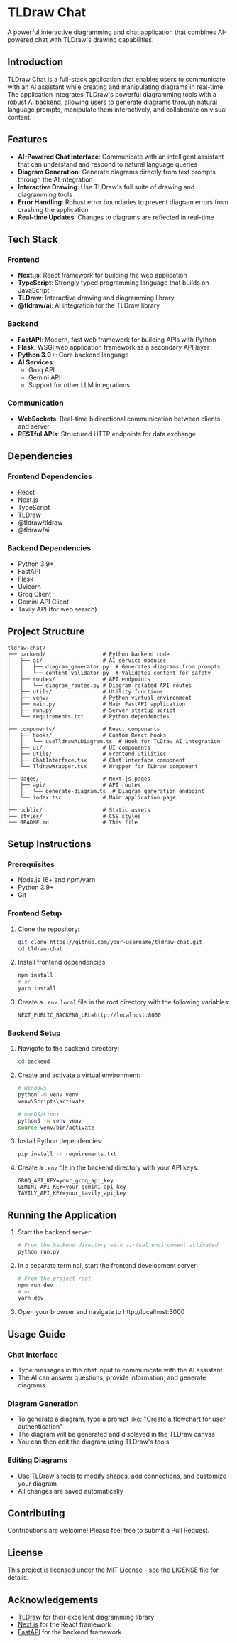 # TLDraw Chat

A powerful interactive diagramming and chat application that combines AI-powered chat with TLDraw's drawing capabilities.

## Introduction

TLDraw Chat is a full-stack application that enables users to communicate with an AI assistant while creating and manipulating diagrams in real-time. The application integrates TLDraw's powerful diagramming tools with a robust AI backend, allowing users to generate diagrams through natural language prompts, manipulate them interactively, and collaborate on visual content.

## Features

- **AI-Powered Chat Interface**: Communicate with an intelligent assistant that can understand and respond to natural language queries
- **Diagram Generation**: Generate diagrams directly from text prompts through the AI integration
- **Interactive Drawing**: Use TLDraw's full suite of drawing and diagramming tools
- **Error Handling**: Robust error boundaries to prevent diagram errors from crashing the application
- **Real-time Updates**: Changes to diagrams are reflected in real-time

## Tech Stack

### Frontend
- **Next.js**: React framework for building the web application
- **TypeScript**: Strongly typed programming language that builds on JavaScript
- **TLDraw**: Interactive drawing and diagramming library
- **@tldraw/ai**: AI integration for the TLDraw library

### Backend
- **FastAPI**: Modern, fast web framework for building APIs with Python
- **Flask**: WSGI web application framework as a secondary API layer
- **Python 3.9+**: Core backend language
- **AI Services**:
  - Groq API
  - Gemini API
  - Support for other LLM integrations

### Communication
- **WebSockets**: Real-time bidirectional communication between clients and server
- **RESTful APIs**: Structured HTTP endpoints for data exchange

## Dependencies

### Frontend Dependencies
- React
- Next.js
- TypeScript
- TLDraw
- @tldraw/tldraw
- @tldraw/ai

### Backend Dependencies
- Python 3.9+
- FastAPI
- Flask
- Uvicorn
- Groq Client
- Gemini API Client
- Tavily API (for web search)

## Project Structure

```
tldraw-chat/
├── backend/                  # Python backend code
│   ├── ai/                   # AI service modules
│   │   ├── diagram_generator.py  # Generates diagrams from prompts
│   │   └── content_validator.py  # Validates content for safety
│   ├── routes/               # API endpoints
│   │   └── diagram_routes.py # Diagram-related API routes
│   ├── utils/                # Utility functions
│   ├── venv/                 # Python virtual environment
│   ├── main.py               # Main FastAPI application
│   ├── run.py                # Server startup script
│   └── requirements.txt      # Python dependencies
│
├── components/               # React components
│   ├── hooks/                # Custom React hooks
│   │   └── useTldrawAiDiagram.ts  # Hook for TLDraw AI integration
│   ├── ui/                   # UI components
│   ├── utils/                # Frontend utilities
│   ├── ChatInterface.tsx     # Chat interface component
│   └── TldrawWrapper.tsx     # Wrapper for TLDraw component
│
├── pages/                    # Next.js pages
│   ├── api/                  # API routes
│   │   └── generate-diagram.ts  # Diagram generation endpoint
│   └── index.tsx             # Main application page
│
├── public/                   # Static assets
├── styles/                   # CSS styles
└── README.md                 # This file
```

## Setup Instructions

### Prerequisites
- Node.js 16+ and npm/yarn
- Python 3.9+
- Git

### Frontend Setup

1. Clone the repository:
   ```bash
   git clone https://github.com/your-username/tldraw-chat.git
   cd tldraw-chat
   ```

2. Install frontend dependencies:
   ```bash
   npm install
   # or
   yarn install
   ```

3. Create a `.env.local` file in the root directory with the following variables:
   ```
   NEXT_PUBLIC_BACKEND_URL=http://localhost:8000
   ```

### Backend Setup

1. Navigate to the backend directory:
   ```bash
   cd backend
   ```

2. Create and activate a virtual environment:
   ```bash
   # Windows
   python -m venv venv
   venv\Scripts\activate

   # macOS/Linux
   python3 -m venv venv
   source venv/bin/activate
   ```

3. Install Python dependencies:
   ```bash
   pip install -r requirements.txt
   ```

4. Create a `.env` file in the backend directory with your API keys:
   ```
   GROQ_API_KEY=your_groq_api_key
   GEMINI_API_KEY=your_gemini_api_key
   TAVILY_API_KEY=your_tavily_api_key
   ```

## Running the Application

1. Start the backend server:
   ```bash
   # From the backend directory with virtual environment activated
   python run.py
   ```

2. In a separate terminal, start the frontend development server:
   ```bash
   # From the project root
   npm run dev
   # or
   yarn dev
   ```

3. Open your browser and navigate to http://localhost:3000

## Usage Guide

### Chat Interface
- Type messages in the chat input to communicate with the AI assistant
- The AI can answer questions, provide information, and generate diagrams

### Diagram Generation
- To generate a diagram, type a prompt like: "Create a flowchart for user authentication"
- The diagram will be generated and displayed in the TLDraw canvas
- You can then edit the diagram using TLDraw's tools

### Editing Diagrams
- Use TLDraw's tools to modify shapes, add connections, and customize your diagram
- All changes are saved automatically

## Contributing

Contributions are welcome! Please feel free to submit a Pull Request.

## License

This project is licensed under the MIT License - see the LICENSE file for details.

## Acknowledgements

- [TLDraw](https://tldraw.com) for their excellent diagramming library
- [Next.js](https://nextjs.org) for the React framework
- [FastAPI](https://fastapi.tiangolo.com) for the backend framework
